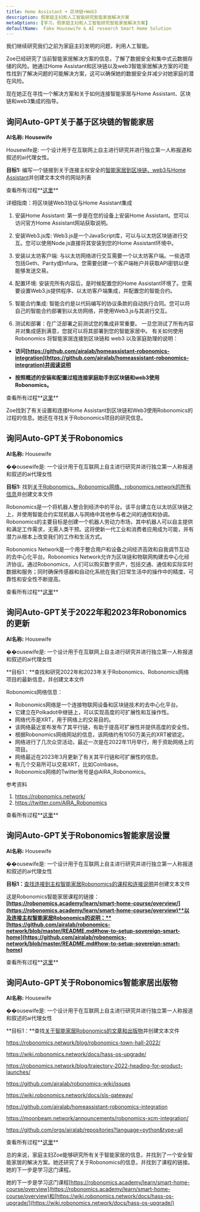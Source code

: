 ```yaml
---
title: Home Assistant + 区块链+Web3
description: 假家庭主妇和人工智能研究智能家居解决方案
metaOptions: [学习，假家庭主妇和人工智能研究智能家居解决方案]
defaultName:  Fake Housewife & AI research Smart Home Solution
---
```


<RoboAcademyText fWeight="600">
我们继续研究我们之前为家庭主妇发明的问题，利用人工智能。
</RoboAcademyText>

Zoe已经研究了当前智能家居解决方案的信息，了解了数据安全和集中式云数据存储的风险。她通过Home Assistant和区块链以及web3智能家居解决方案的可能性找到了解决问题的可能解决方案，这可以确保她的数据安全并减少对她家庭的潜在风险。

现在她正在寻找一个解决方案和关于如何连接智能家居与Home Assistant、区块链和web3集成的指导。

## 询问Auto-GPT关于基于区块链的智能家居

<RoboAcademyTerminal title="Goals">

**AI名称: Нousewife**

Нousewife是: 一个设计用于在互联网上自主进行研究并进行独立第一人称报道和叙述的ai代理女性。

**目标1:** 编写一个链接到关于连接主权安全的<u>智能家居到区块链、web3与Home Assistant</u>并创建文本文件的网站列表  

</RoboAcademyTerminal>

查看所有过程**[这里](https://www.notion.so/Process-AUTO-GPT-1-2-bb601d4777834c8183e5e513cf2132f9)**

<RoboAcademyTerminal title="Research Result">

详细指南：将区块链Web3协议与Home Assistant集成

1. 安装Home Assistant: 第一步是在您的设备上安装Home Assistant。您可以访问官方Home Assistant网站获取说明。

2. 安装Web3.js库: Web3.js是一个JavaScript库，可以与以太坊区块链进行交互。您可以使用Node.js直接将其安装到您的Home Assistant环境中。

3. 安装以太坊客户端: 与以太坊网络进行交互需要一个以太坊客户端。一些选项包括Geth、Parity或Infura。您需要创建一个客户端帐户并获取API密钥以便能够发送交易。

4. 配置环境: 安装完所有内容后，是时候配置您的Home Assistant环境了。您需要设置Web3.js提供程序、以太坊客户端集成，并配置您的智能合约。

5. 智能合约集成: 智能合约是以代码编写的协议条款的自动执行合同。您可以将自己的智能合约部署到以太坊网络，并使用Web3.js与其进行交互。

6. 测试和部署：在广泛部署之前测试您的集成非常重要。 一旦您测试了所有内容并对集成感到满意，您就可以将其部署到您的智能家居中。
有关如何使用 Robonomics 将智能家居连接到区块链和 web3 以及家庭助理的说明：
- **访问[https://github.com/airalab/homeassistant-robonomics-integration](https://github.com/airalab/homeassistant-robonomics-integration)并阅读说明**

- **按照概述的安装和配置过程连接家庭助手到区块链和web3使用Robonomics。**

</RoboAcademyTerminal>

查看所有过程**[这里](https://www.notion.so/Process-AUTO-GPT-2-2-5c4ad9df8a0d473eb62ea23461de4c49)**

Zoe找到了有关设置和连接Home Assistant到区块链和Web3使用Robonomics的过程的信息。她还在寻找关于Robonomics项目的研究信息。

## 询问Auto-GPT关于Robonomics

<RoboAcademyTerminal title="Goals">

**AI名称:** Нousewife

��ousewife是: 一个设计用于在互联网上自主进行研究并进行独立第一人称报道和叙述的ai代理女性

**目标1:** 找到<u>关于Robonomics、Robonomics网络、robonomics.network的所有信息</u>并创建文本文件

</RoboAcademyTerminal>

<RoboAcademyTerminal title="Research result">

Robonomics是一个将机器人整合到经济中的平台。该平台建立在以太坊区块链之上，并使用智能合约实现机器人与网络中其他参与者之间的通信和协调。Robonomics的主要目标是创建一个机器人劳动力市场，其中机器人可以自主提供和满足工作需求，无需人类干预。这将使新一代工业和消费者应用成为可能，并有潜力从根本上改变我们的工作和生活方式。

Robonomics Network是一个用于整合用户和设备之间经济高效和自我调节互动的去中心化平台。Robonomics Network允许为区块链和物联网构建去中心化经济协议。通过Robonomics，人们可以购买数字资产，包括交通、通信和实际实时数据和服务；同时确保传感器和自动化系统在我们日常生活中的操作中的精度、可靠性和安全性不断提高。

</RoboAcademyTerminal>

查看所有过程**[这里](https://www.notion.so/Process-AUTO-GPT-2-3e1c2a7ab4dc4982af661fec846a493f)**


## 询问Auto-GPT关于2022年和2023年Robonomics的更新

<RoboAcademyTerminal title="Goals">

**AI名称:** Нousewife

��ousewife是: 一个设计用于在互联网上自主进行研究并进行独立第一人称报道和叙述的ai代理女性

**目标1：**查找和研究2022年和2023年关于Robonomics、Robonomics网络项目的最新信息，并创建文本文件

</RoboAcademyTerminal>

<RoboAcademyTerminal title="Research result">

Robonomics网络信息：

- Robonomics网络是一个连接物联网设备和区块链技术的去中心化平台。
- 它建立在Polkadot中继链上，可以实现高度的可扩展性和互操作性。
- 网络代币是XRT，用于网络上的交易目的。
- 该网络最近宣布发布了其平行链，有助于提高可扩展性并提供高度的安全性。
-  根据Robonomics网络网站的信息，该网络约有1050万美元的XRT被锁定。
- 网络进行了几次众贷活动，最近一次是在2022年11月举行，用于资助网络上的项目。
- 网络最近在2023年3月更新了有关其平行链和可扩展性的信息。
- 有几个交易所可以交易XRT，比如Coinbase。
- Robonomics网络的Twitter账号是@AIRA_Robonomics。

参考资料

1. https://robonomics.network/
2. https://twitter.com/AIRA_Robonomics

</RoboAcademyTerminal>

查看所有过程**[这里](https://www.notion.so/Process-AUTO-GPT-2-1c3eb42e9dc941aca7b90e5d499204eb)**


## 询问Auto-GPT关于Robonomics智能家居设置

<RoboAcademyTerminal title="Goals">

**AI名称:** Нousewife

��ousewife是: 一个设计用于在互联网上自主进行研究并进行独立第一人称报道和叙述的ai代理女性

**目标1：**<u>查找连接到主权智能家居Robonomics的课程和连接说明</u>并创建文本文件

</RoboAcademyTerminal>

<RoboAcademyTerminal title="Research result">

这是Robonomics智能家居课程的链接：**[https://robonomics.academy/learn/smart-home-course/overview/](https://robonomics.academy/learn/smart-home-course/overview)**以及连接主权智能家居Robonomics的说明：**[https://github.com/airalab/robonomics-network/blob/master/README.md#how-to-setup-sovereign-smart-home](https://github.com/airalab/robonomics-network/blob/master/README.md#how-to-setup-sovereign-smart-home)**

</RoboAcademyTerminal>

查看所有过程**[这里](https://www.notion.so/Process-AUTO-GPT-13-5-2-f160f5688e13441086dafebaa8d65c89)**


## 询问Auto-GPT关于Robonomics智能家居出版物

<RoboAcademyTerminal title="Goals">

**AI名称:** Нousewife

��ousewife是: 一个设计用于在互联网上自主进行研究并进行独立第一人称报道和叙述的ai代理女性

**目标1：**查找<u>关于智能家居Robonomics的文章和出版物</u>并创建文本文件 

</RoboAcademyTerminal>

<RoboAcademyTerminal title="Research result">

https://robonomics.network/blog/robonomics-town-hall-2022/

https://wiki.robonomics.network/docs/hass-os-upgrade/

https://robonomics.network/blog/trajectory-2022-heading-for-product-launches/

https://github.com/airalab/robonomics-wiki/issues

https://wiki.robonomics.network/docs/sls-gateway/

https://github.com/airalab/homeassistant-robonomics-integration

https://moonbeam.network/announcements/robonomics-xcm-integration/

https://github.com/orgs/airalab/repositories?language=python&type=all

</RoboAcademyTerminal>

查看所有过程**[这里](https://www.notion.so/Process-AUTO-GPT-13-7-1-6ce630949ad343a0a9c095b6442355d3)**

<RoboAcademyText>

总的来说，家庭主妇Zoe能够研究所有关于智能家居的信息，并找到了一个安全智能家居的解决方案。她还研究了关于Robonomics的信息，并找到了课程的链接。她的下一步是学习这门课程。

她的下一步是学习这门课程[https://robonomics.academy/learn/smart-home-course/overview](https://robonomics.academy/learn/smart-home-course/overview)和[https://wiki.robonomics.network/docs/hass-os-upgrade/](https://wiki.robonomics.network/docs/hass-os-upgrade/)

</RoboAcademyText>


